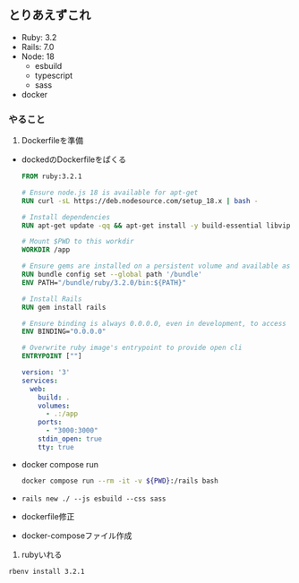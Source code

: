 ## とりあえずこれ
- Ruby: 3.2
- Rails: 7.0
- Node: 18
  - esbuild
  - typescript
  - sass
- docker

### やること
1. Dockerfileを準備
- dockedのDockerfileをぱくる

  ```dockerfile
  FROM ruby:3.2.1

  # Ensure node.js 18 is available for apt-get
  RUN curl -sL https://deb.nodesource.com/setup_18.x | bash -

  # Install dependencies
  RUN apt-get update -qq && apt-get install -y build-essential libvips nodejs && npm install -g yarn

  # Mount $PWD to this workdir
  WORKDIR /app

  # Ensure gems are installed on a persistent volume and available as bins
  RUN bundle config set --global path '/bundle'
  ENV PATH="/bundle/ruby/3.2.0/bin:${PATH}"

  # Install Rails
  RUN gem install rails

  # Ensure binding is always 0.0.0.0, even in development, to access server from outside container
  ENV BINDING="0.0.0.0"

  # Overwrite ruby image's entrypoint to provide open cli
  ENTRYPOINT [""]
  ```

  ```yaml
  version: '3'
  services:
    web:
      build: .
      volumes:
        - .:/app
      ports:
        - "3000:3000"
      stdin_open: true
      tty: true
  ```

- docker compose run

  ```sh
  docker compose run --rm -it -v ${PWD}:/rails bash
  ```

- `rails new ./ --js esbuild --css sass`
- dockerfile修正
- docker-composeファイル作成

1. rubyいれる

  ```
  rbenv install 3.2.1
  ```

